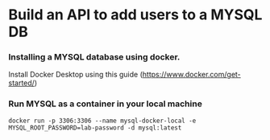 # Build an API to add users to a MYSQL DB 
### Installing a MYSQL database using docker.
Install Docker Desktop using this guide (https://www.docker.com/get-started/) 
### Run MYSQL as a container in your local machine
```
docker run -p 3306:3306 --name mysql-docker-local -e MYSQL_ROOT_PASSWORD=lab-password -d mysql:latest
```
